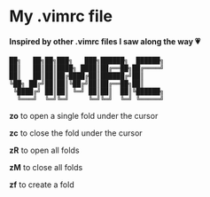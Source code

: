 # My .vimrc file
#### Inspired by other .vimrc files I saw along the way :heartpulse:

	██╗   ██╗██╗███╗   ███╗██████╗  ██████╗
	██║   ██║██║████╗ ████║██╔══██╗██╔════╝
	██║   ██║██║██╔████╔██║██████╔╝██║
	╚██╗ ██╔╝██║██║╚██╔╝██║██╔══██╗██║
	 ╚████╔╝ ██║██║ ╚═╝ ██║██║  ██║╚██████╗
	  ╚═══╝  ╚═╝╚═╝     ╚═╝╚═╝  ╚═╝ ╚═════╝ 
																				
**zo** to open a single fold under the cursor

**zc** to close the fold under the cursor

**zR** to open all folds

**zM** to close all folds

**zf** to create a fold

